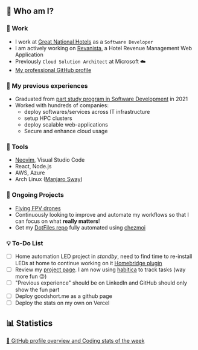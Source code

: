 ## 👋 Who am I?

### 💼 Work

- I work at [Great National Hotels](https://www.greatnationalhotels.com/) as a `Software Developer`
- I am actively working on [Revanista](https://www.revanista.com/), a Hotel Revenue Management Web Application
- Previously `Cloud Solution Architect` at Microsoft ☁️
- [My professional GitHub profile](https://github.com/abiencourt)

### 🌱 My previous experiences

- Graduated from [part study program in Software Development](https://www.gmit.ie/higher-diploma-in-science-in-software-development) in 2021
- Worked with hundreds of companies:
    - deploy softwares/services across IT infrastructure
    - setup HPC clusters
    - deploy scalable web-applications
    - Secure and enhance cloud usage

### 🔨 Tools

- [Neovim](https://neovim.io/), Visual Studio Code
- React, Node.js
- AWS, Azure
- Arch Linux ([Manjaro Sway](https://github.com/manjaro-sway/manjaro-sway))

### 🚧 Ongoing Projects

- [Flying FPV drones](https://www.youtube.com/watch?v=PdOF5c4RF18&list=PLhU-As_kQhM6L6iwidza6sSdfxEybA7VZ)
- Continuously looking to improve and automate my workflows so that I can focus on what **really matters**!
- Get my [DotFiles repo](https://github.com/goodshort/dotfiles) fully automated using [chezmoi](https://chezmoi.io)

### 💡 To-Do List

- [ ] Home automation LED project in *standby*, need to find time to re-install LEDs at home to continue working on it [Homebridge plugin](https://github.com/goodshort/homebridge-wled-preset)
- [ ] Review my [project page](https://github.com/users/goodshort/projects/2). I am now using [habitica](https://habitica.com/) to track tasks (way more fun 😜)
- [ ] "Previous experience" should be on LinkedIn and GitHub should only show the fun part
- [ ] Deploy goodshort.me as a github page
- [ ] Deploy the stats on my own on Vercel

## 📊 Statistics

[🔎 GitHub profile overview and Coding stats of the week](./STATS.md)
